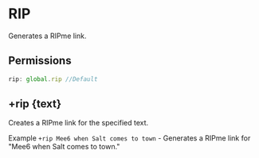 # RIP
Generates a RIPme link.
## Permissions
```js
rip: global.rip //Default
``` 
## +rip {text}
Creates a RIPme link for the specified text.

Example `+rip Mee6 when Salt comes to town` - Generates a RIPme link for "Mee6 when Salt comes to town."